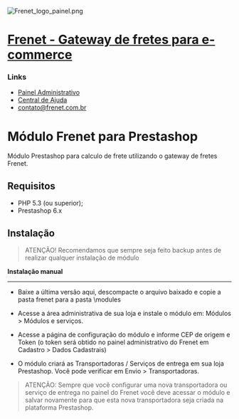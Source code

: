 ![Frenet_logo_painel.png](https://painel.frenet.com.br/Content/images/Frenet_logo_painel.png)
# [Frenet - Gateway de fretes para e-commerce](http://www.www.frenet.com.br) #

### Links ###
* [Painel Administrativo](https://painel.frenet.com.br)
* [Central de Ajuda](https://frenet.zendesk.com/hc/pt-br)
* [contato@frenet.com.br](mailto:contato@frenet.com.br)

Módulo Frenet para Prestashop
=============================

Módulo Prestashop para calculo de frete utilizando o gateway de fretes Frenet.

Requisitos
----------
* PHP 5.3 (ou superior);
* Prestashop 6.x

## Instalação ##

> ATENÇÃO! Recomendamos que sempre seja feito backup antes de realizar qualquer instalação de m&oacute;dulo

**Instalação manual**
**********************************************************************************************

* Baixe a última versão aqui, descompacte o arquivo baixado e copie a pasta frenet para a pasta \modules

* Acesse a área administrativa de sua loja e instale o módulo em: Módulos > Módulos e serviços.

* Acesse a página de configuração do módulo e informe CEP de origem e Token (o token será obtido no painel administrativo do Frenet em Cadastro > Dados Cadastrais)

* O módulo criará as Transportadoras / Serviços de entrega em sua loja Prestashop. Você pode verificar em Envio > Transportadoras. 
> ATENÇÃO: Sempre que você configurar uma nova transportadora ou serviço de entrega no painel do Frenet você deve acessar o módulo e salvar novamente para que esta nova transportadora seja criada na plataforma Prestashop.
